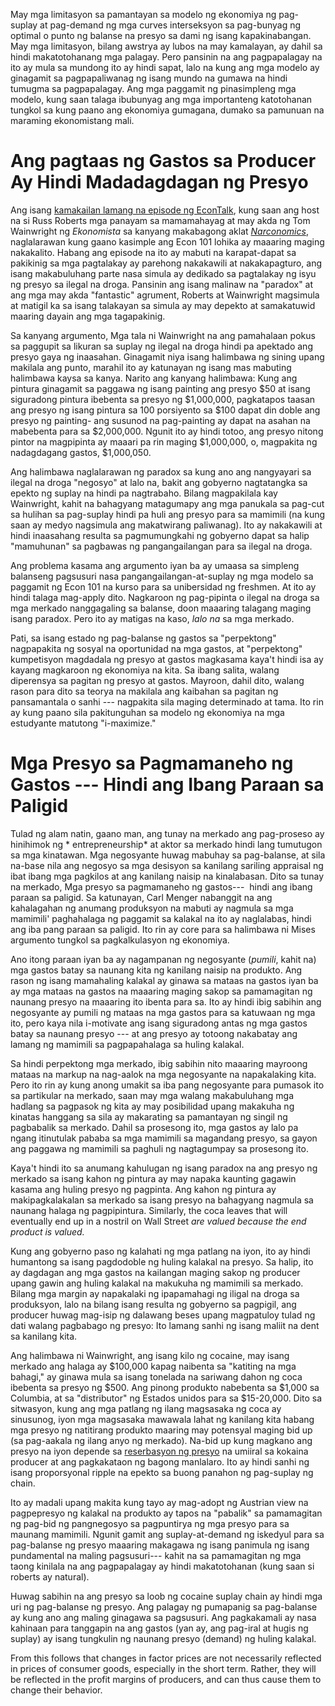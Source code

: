 May mga limitasyon sa pamantayan sa modelo ng ekonomiya ng pag-suplay at pag-demand ng mga curves interseksyon sa pag-bunyag ng optimal o punto ng balanse na presyo sa dami ng isang kapakinabangan. May mga limitasyon, bilang awstrya ay lubos na may kamalayan, ay dahil sa hindi makatotohanang mga palagay. Pero pansinin na ang pagpapalagay na ito ay mula sa mundong ito ay hindi sapat, lalo na kung ang mga modelo ay ginagamit sa pagpapaliwanag ng isang mundo na gumawa na hindi tumugma sa pagpapalagay. Ang mga paggamit ng pinasimpleng mga modelo, kung saan talaga ibubunyag ang mga importanteng katotohanan tungkol sa kung paano ang ekonomiya gumagana, dumako sa pamunuan na maraming ekonomistang mali.

# Ang pagtaas ng Gastos sa Producer Ay Hindi Madadagdagan ng Presyo

Ang isang [kamakailan lamang na episode ng EconTalk](http://www.econtalk.org/archives/2017/02/tom*wainwright.html), kung saan ang host na si Russ Roberts mga panayam sa mamamahayag at may akda ng Tom Wainwright ng *Ekonomista* sa kanyang makabagong aklat *[Narconomics](https://www.amazon.com/Narconomics-How-Run-Drug-Cartel/dp/1610395832/?tag=misesinsti-20)*, naglalarawan kung gaano kasimple ang Econ 101 lohika ay maaaring maging nakakalito. Habang ang episode na ito ay mabuti na karapat-dapat sa pakikinig sa mga pagtalakay ay parehong nakakawili at nakakapagturo, ang isang makabuluhang parte nasa simula ay dedikado sa pagtalakay ng isyu ng presyo sa ilegal na droga. Pansinin ang isang malinaw na "paradox" at ang mga may akda "fantastic" agrument, Roberts at Wainwright magsimula at matigil ka sa isang talakayan sa simula ay may depekto at samakatuwid maaring dayain ang mga tagapakinig.

Sa kanyang argumento, Mga tala ni Wainwright na ang pamahalaan pokus sa paggupit sa likuran sa suplay ng ilegal na droga hindi pa apektado ang presyo gaya ng inaasahan. Ginagamit niya isang halimbawa ng sining upang makilala ang punto, marahil ito ay katunayan ng isang mas mabuting halimbawa kaysa sa kanya. Narito ang kanyang halimbawa: Kung ang pintura ginagamit sa paggawa ng isang painting ang presyo $50 at isang siguradong pintura ibebenta sa presyo ng $1,000,000, pagkatapos taasan ang presyo ng isang pintura sa 100 porsiyento sa $100 dapat din doble ang presyo ng painting- ang susunod na pag-painting ay dapat na asahan na mabebenta para sa $2,000,000. Ngunit ito ay hindi totoo, ang presyo nitong pintor na magpipinta ay maaari pa rin maging $1,000,000, o, magpakita ng nadagdagang gastos, $1,000,050.

Ang halimbawa naglalarawan ng paradox sa kung ano ang nangyayari sa ilegal na droga "negosyo" at lalo na, bakit ang gobyerno nagtatangka sa epekto ng suplay na hindi pa nagtrabaho. Bilang magpakilala kay Wainwright, kahit na bahagyang matagumapy ang mga panukala sa pag-cut sa hulihan sa pag-suplay hindi pa huli ang presyo para sa mamimili (na kung saan ay medyo nagsimula ang makatwirang paliwanag). Ito ay nakakawili at hindi inaasahang resulta sa pagmumungkahi ng gobyerno dapat sa halip "mamuhunan" sa pagbawas ng pangangailangan para sa ilegal na droga.

Ang problema kasama ang argumento iyan ba ay umaasa sa simpleng balanseng pagsusuri nasa pangangailangan-at-suplay ng mga modelo sa paggamit ng Econ 101 na kurso para sa unibersidad ng freshmen. At ito ay hindi talaga mag-apply dito. Nagkaroon ng pag-pipinta o ilegal na droga sa mga merkado nanggagaling sa balanse, doon maaaring talagang maging isang paradox. Pero ito ay matigas na kaso, *lalo na* sa mga merkado.

Pati, sa isang estado ng pag-balanse ng gastos sa "perpektong" nagpapakita ng sosyal na oportunidad na mga gastos, at "perpektong" kumpetisyon magdadala ng presyo at gastos magkasama kaya't hindi isa ay kayang magkaroon ng ekonomiya na kita. Sa ibang salita, walang diperensya sa pagitan ng presyo at gastos. Mayroon, dahil dito, walang rason para dito sa teorya na makilala ang kaibahan sa pagitan ng pansamantala o sanhi \--- nagpakita sila maging determinado at tama. Ito rin ay kung paano sila pakitunguhan sa modelo ng ekonomiya na mga estudyante matutong "i-maximize."

# Mga Presyo sa Pagmamaneho ng Gastos \--- Hindi ang Ibang Paraan sa Paligid

Tulad ng alam natin, gaano man, ang tunay na merkado ang pag-proseso ay hinihimok ng * entrepreneurship* at aktor sa merkado hindi lang tumutugon sa mga kinatawan. Mga negosyante huwag mabuhay sa pag-balanse, at sila na-base nila ang negosyo sa mga desisyon sa kanilang sariling appraisal ng ibat ibang mga pagkilos at ang kanilang naisip na kinalabasan. Dito sa tunay na merkado, Mga presyo sa pagmamaneho ng gastos\---  hindi ang ibang paraan sa paligid. Sa katunayan, Carl Menger nabanggit na ang kahalagahan ng anumang produksyon na mabuti ay nagmula sa mga mamimili' paghahalaga ng paggamit sa kalakal na ito ay naglalabas, hindi ang iba pang paraan sa paligid. Ito rin ay core para sa halimbawa ni Mises argumento tungkol sa pagkalkulasyon ng ekonomiya.

Ano itong paraan iyan ba ay nagampanan ng negosyante (*pumili*, kahit na) mga gastos batay sa naunang kita ng kanilang naisip na produkto. Ang rason ng isang mamahaling kalakal ay ginawa sa mataas na gastos iyan ba ay mga mataas na gastos na maaaring maging sakop sa pamamagitan ng naunang presyo na maaaring ito ibenta para sa. Ito ay hindi ibig sabihin ang negosyante ay pumili ng mataas na mga gastos para sa katuwaan ng mga ito, pero kaya nila i-motivate ang isang siguradong antas ng mga gastos batay sa naunang presyo \--- at ang presyo ay totoong nakabatay ang lamang ng mamimili sa pagpapahalaga sa huling kalakal.

Sa hindi perpektong mga merkado, ibig sabihin nito maaaring mayroong mataas na markup na nag-aalok na mga negosyante na napakalaking kita. Pero ito rin ay kung anong umakit sa iba pang negosyante para pumasok ito sa partikular na merkado, saan may mga walang makabuluhang mga hadlang sa pagpasok ng kita ay may posibilidad upang makakuha ng kinatas hanggang sa sila ay makarating sa pamantayan ng singil ng pagbabalik sa merkado. Dahil sa prosesong ito, mga gastos ay lalo pa ngang itinutulak pababa sa mga mamimili sa magandang presyo, sa gayon ang paggawa ng mamimili sa paghuli ng nagtagumpay sa prosesong ito.

Kaya't hindi ito sa anumang kahulugan ng isang paradox na ang presyo ng merkado sa isang kahon ng pintura ay may napaka kaunting gagawin kasama ang huling presyo ng pagpinta. Ang kahon ng pintura ay makipagkalakalan sa merkado sa isang presyo na bahagyang nagmula sa naunang halaga ng pagpipintura. Similarly, the coca leaves that will eventually end up in a nostril on Wall Street *are valued because the end product is valued.*

Kung ang gobyerno paso ng kalahati ng mga patlang na iyon, ito ay hindi humantong sa isang pagdodoble ng huling kalakal na presyo. Sa halip, ito ay dagdagan ang mga gastos na kailangan maging sakop ng producer upang gawin ang huling kalakal na makukuha ng mamimili sa merkado. Bilang mga margin ay napakalaki ng ipapamahagi ng iligal na droga sa produksyon, lalo na bilang isang resulta ng gobyerno sa pagpigil, ang producer huwag mag-isip ng dalawang beses upang magpatuloy tulad ng dati walang pagbabago ng presyo: Ito lamang sanhi ng isang maliit na dent sa kanilang kita.

Ang halimbawa ni Wainwright, ang isang kilo ng cocaine, may isang merkado ang halaga ay $100,000 kapag naibenta sa "katiting na mga bahagi," ay ginawa mula sa isang tonelada na sariwang dahon ng coca ibebenta sa presyo ng $500. Ang pinong produkto nabebenta sa $1,000 sa Columbia, at sa "distributor" ng Estados unidos para sa $15-20,000. Dito sa sitwasyon, kung ang mga patlang ng ilang magsasaka ng coca ay sinusunog, iyon mga magsasaka mawawala lahat ng kanilang kita habang mga presyo ng natitirang produkto maaring may potensyal maging bid up (sa pag-aakala ng ilang anyo ng merkado). Na-bid up kung magkano ang presyo na iyon depende sa [reserbasyon ng presyo](https://en.wikipedia.org/wiki/Reservation*price) na umiiral sa kokaina producer at ang pagkakataon ng bagong manlalaro. Ito ay hindi sanhi ng isang proporsyonal ripple na epekto sa buong panahon ng pag-suplay ng chain.

Ito ay madali upang makita kung tayo ay mag-adopt ng Austrian view na pagpepresyo ng kalakal na produkto ay tapos na "pabalik" sa pamamagitan ng pag-bid ng pangnegosyo sa pagpuntirya ng mga presyo para sa maunang mamimili. Ngunit gamit ang suplay-at-demand ng iskedyul para sa pag-balanse ng presyo maaaring makagawa ng isang panimula ng isang pundamental na maling pagsusuri\--- kahit na sa pamamagitan ng mga taong kinilala na ang pagpapalagay ay hindi makatotohanan (kung saan si roberts ay natural).

Huwag sabihin na ang presyo sa loob ng cocaine suplay chain ay hindi mga uri ng pag-balanse ng presyo. Ang palagay ng pumapanig sa pag-balanse ay kung ano ang maling ginagawa sa pagsusuri. Ang pagkakamali ay nasa kahinaan para tanggapin na ang gastos (yan ay, ang pag-iral at hugis ng suplay) ay isang tungkulin ng naunang presyo (demand) ng huling kalakal.

From this follows that changes in factor prices are not necessarily reflected in prices of consumer goods, especially in the short term. Rather, they will be reflected in the profit margins of producers, and can thus cause them to change their behavior.